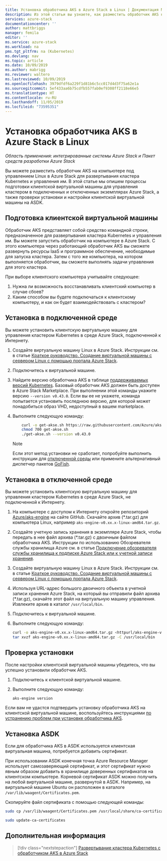 ```yaml
---
title: Установка обработчика AKS в Azure Stack в Linux | Документация Майкрософт
description: Из этой статьи вы узнаете, как разместить обработчик AKS на компьютере под управлением Linux в Azure Stack для развертывания кластера Kubernetes и управления им.
services: azure-stack
documentationcenter: ''
author: mattbriggs
manager: femila
editor: ''
ms.service: azure-stack
ms.workload: na
pms.tgt_pltfrm: na (Kubernetes)
ms.devlang: nav
ms.topic: article
ms.date: 10/09/2019
ms.author: mabrigg
ms.reviewer: waltero
ms.lastreviewed: 10/09/2019
ms.openlocfilehash: 3979dfdf6a229f1d81b6c5cc017d4d3f75a62e1a
ms.sourcegitcommit: 5ef433aa6b75cdfb557fab0ef9308ff2118e66e5
ms.translationtype: HT
ms.contentlocale: ru-RU
ms.lasthandoff: 11/05/2019
ms.locfileid: "73595351"
---
```

# <a name="install-the-aks-engine-on-linux-in-azure-stack"></a>Установка обработчика AKS в Azure Stack в Linux

*Область применения: интегрированные системы Azure Stack и Пакет средств разработки Azure Stack*

Вы можете разместить обработчик AKS на компьютере под управлением Linux в Azure Stack для развертывания кластера Kubernetes и управления им. В этой статье мы опишем процессы подготовки клиентской виртуальной машины для управления кластером в подключенных и отключенных экземплярах Azure Stack, а также проверки установки и настройки клиентской виртуальной машины на ASDK.

## <a name="prepare-the-client-vm"></a>Подготовка клиентской виртуальной машины

Обработчик AKS представляет собой средство командной строки, предназначенное для развертывания кластера Kubernetes и управления им. Вы можете запустить обработчик на компьютере в Azure Stack. С этого компьютера через работающий обработчик AKS вы сможете развернуть ресурсы IaaS и программное обеспечение, необходимые для запуска кластера. Затем с того же компьютера, на котором выполняется обработчик, вы сможете выполнять задачи управления для этого кластера.

При выборе клиентского компьютера учитывайте следующее:

1. Нужна ли возможность восстанавливать клиентский компьютер в случае сбоев?
2. Каким способом вы будете подключаться к клиентскому компьютеру, и как он будет взаимодействовать с кластером?

## <a name="install-in-a-connected-environment"></a>Установка в подключенной среде

Вы можете установить клиентскую виртуальную машину для управления кластером Kubernetes в среде Azure Stack, подключенной к Интернету.

1. Создайте виртуальную машину Linux в Azure Stack. Инструкции см. в статье [Краткое руководство. Создание виртуальной машины с сервером Linux с помощью портала Azure Stack](https://docs.microsoft.com/azure-stack/user/azure-stack-quick-linux-portal).
2. Подключитесь к виртуальной машине.
3. Найдите версию обработчика AKS в таблице [поддерживаемых версий Kubernetes](https://github.com/Azure/aks-engine/blob/master/docs/topics/azure-stack.md#supported-kubernetes-versions). Базовый обработчик AKS должен быть доступен в Azure Stack Marketplace. При выполнении этой команды укажите версию `--version v0.43.0`. Если вы ее не укажете, команда попытается установить последнюю версию, для которой может понадобиться образ VHD, недоступный в вашем marketplace.
4. Выполните следующую команду:

    ```bash  
        curl -o get-akse.sh https://raw.githubusercontent.com/Azure/aks-engine/master/scripts/get-akse.sh
        chmod 700 get-akse.sh
        ./get-akse.sh --version v0.43.0
    ```

    > [!Note]  
    > Если этот метод установки не сработает, попробуйте выполнить инструкции для [отключенной среды](#install-in-a-disconnected-environment) или примените альтернативный диспетчер пакетов [GoFish](azure-stack-kubernetes-aks-engine-troubleshoot.md#try-gofish).

## <a name="install-in-a-disconnected-environment"></a>Установка в отключенной среде

Вы можете установить клиентскую виртуальную машину для управления кластером Kubernetes в среде Azure Stack, не подключенной к Интернету.

1.  На компьютере с доступом к Интернету откройте репозиторий [Azure/aks-engine](https://github.com/Azure/aks-engine/releases/latest) на сайте GitHub. Скачайте архив (*.tar.gz) для компьютера Linux, например `aks-engine-v0.xx.x-linux-amd64.tar.gz`.

2.  Создайте учетную запись хранения в экземпляре Azure Stack, чтобы передать в нее файл архива (*.tar.gz) с двоичным файлом обработчика AKS. Инструкции по использованию Обозревателя службы хранилища Azure см. в статье [Подключение обозревателя службы хранилища к подписке Azure Stack или к учетной записи хранения](https://docs.microsoft.com/azure-stack/user/azure-stack-storage-connect-se).

3. Создайте виртуальную машину Linux в Azure Stack. Инструкции см. в статье [Краткое руководство. Создание виртуальной машины с сервером Linux с помощью портала Azure Stack](https://docs.microsoft.com/azure-stack/user/azure-stack-quick-linux-portal).

3.  Используя URL-адрес большого двоичного объекта в учетной записи хранения Azure Stack, на который вы отправили файл архива (*.tar.gz), скачайте этот файл на виртуальную машину управления. Извлеките архив в каталог `/usr/local/bin`.

4. Подключитесь к виртуальной машине.

5.  Выполните следующую команду:

    ```bash  
    curl -o aks-engine-v0.xx.x-linux-amd64.tar.gz <httpurl/aks-engine-v0.xx.x-linux-amd64.tar.gz>
    tar xvzf aks-engine-v0.xx.x-linux-amd64.tar.gz -C /usr/local/bin
    ```

## <a name="verify-the-installation"></a>Проверка установки

После настройки клиентской виртуальной машины убедитесь, что вы успешно установили обработчик AKS.

1. Подключитесь к клиентской виртуальной машине.
2. Выполните следующую команду:

    ```bash  
    aks-engine version
    ```

Если вам не удастся подтвердить установку обработчика AKS на клиентской виртуальной машине, воспользуйтесь инструкциями [по устранению проблем при установке обработчика AKS](azure-stack-kubernetes-aks-engine-troubleshoot.md).


## <a name="asdk-installation"></a>Установка ASDK

Если для обработчика AKS в ASDK используется клиентская виртуальная машина, потребуется добавить сертификат.

При использовании ASDK конечная точка Azure Resource Manager использует самозаверяющий сертификат, и этот сертификат нужно явным образом добавить в хранилище доверенных сертификатов на клиентском компьютере. Корневой сертификат ASDK можно получить на любой виртуальной машине, развернутой в ASDK. Например, на виртуальной машине Ubuntu он расположен в каталоге `/var/lib/waagent/Certificates.pem`. 

Скопируйте файл сертификата с помощью следующей команды:

```bash
sudo cp /var/lib/waagent/Certificates.pem /usr/local/share/ca-certificates/azurestackca.crt

sudo update-ca-certificates
```

## <a name="next-steps"></a>Дополнительная информация

> [!div class="nextstepaction"]
> [Развертывание кластера Kubernetes с обработчиком AKS в Azure Stack](azure-stack-kubernetes-aks-engine-deploy-cluster.md)